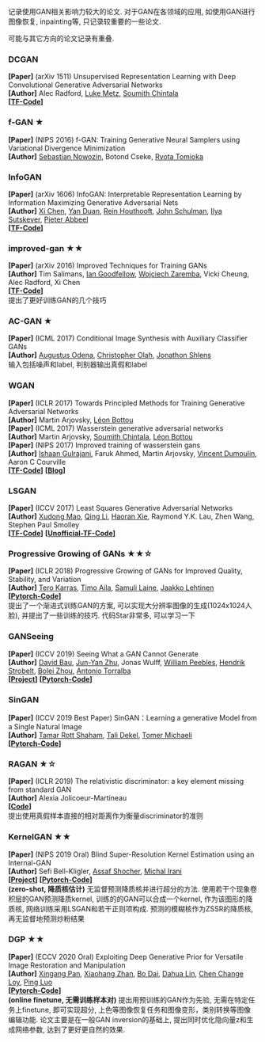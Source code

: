 记录使用GAN相关影响力较大的论文. 对于GAN在各领域的应用, 如使用GAN进行图像恢复, inpainting等, 只记录较重要的一些论文.

可能与其它方向的论文记录有重叠.

### DCGAN
**[Paper]** (arXiv 1511) Unsupervised Representation Learning with Deep Convolutional Generative Adversarial Networks <Br>
**[Author]** Alec Radford, [Luke Metz](http://lukemetz.com/), [Soumith Chintala](https://soumith.ch/)  <Br>
**[[TF-Code](https://github.com/carpedm20/DCGAN-tensorflow)]** <Br>
 
### f-GAN ★
**[Paper]** (NIPS 2016) f-GAN: Training Generative Neural Samplers using Variational Divergence Minimization <Br>
**[Author]** [Sebastian Nowozin](http://nowozin.net/sebastian/), Botond Cseke, [Ryota Tomioka](http://tomioka.dk/)  <Br>
 
### InfoGAN
**[Paper]** (arXiv 1606) InfoGAN: Interpretable Representation Learning by Information Maximizing Generative Adversarial Nets <Br>
**[Author]** [Xi Chen](https://peterchen.us/), [Yan Duan](http://rockyduan.com/), [Rein Houthooft](http://rockyduan.com/), [John Schulman](http://joschu.net/), [Ilya Sutskever](http://www.cs.utoronto.ca/~ilya/), [Pieter Abbeel](https://people.eecs.berkeley.edu/~pabbeel/) <Br>
**[[TF-Code](https://github.com/openai/InfoGAN)]** <Br>
 
### improved-gan ★★
**[Paper]** (arXiv 2016) Improved Techniques for Training GANs <Br>
**[Author]** Tim Salimans, [Ian Goodfellow](https://www.iangoodfellow.com/), [Wojciech Zaremba](http://wojzaremba.com/), Vicki Cheung, Alec Radford, Xi Chen  <Br>
**[[TF-Code](https://github.com/openai/improved-gan)]** <Br>
提出了更好训练GAN的几个技巧

### AC-GAN ★
**[Paper]** (ICML 2017) Conditional Image Synthesis with Auxiliary Classifier GANs <Br>
**[Author]** [Augustus Odena](http://www.augustusodena.com/), [Christopher Olah](http://colah.github.io/), [Jonathon Shlens](https://shlens.github.io/)  <Br>
 输入包括噪声和label, 判别器输出真假和label 

### WGAN
**[Paper]** (ICLR 2017) Towards Principled Methods for Training Generative Adversarial Networks <Br>
**[Author]** Martin Arjovsky, [Léon Bottou](https://leon.bottou.org/)  <Br>
**[Paper]** (ICML 2017) Wasserstein generative adversarial networks <Br>
**[Author]** Martin Arjovsky, [Soumith Chintala](https://soumith.ch/), [Léon Bottou](https://leon.bottou.org/)  <Br>
**[Paper]** (NIPS 2017) Improved training of wasserstein gans <Br>
**[Author]** [Ishaan Gulrajani](https://ishaan.io/), Faruk Ahmed, Martin Arjovsky, [Vincent Dumoulin](https://vdumoulin.github.io/), Aaron C Courville  <Br>
**[[TF-Code](https://github.com/igul222/improved_wgan_training)]** **[[Blog](https://zhuanlan.zhihu.com/p/25071913)]**<Br>
 
### LSGAN
**[Paper]** (ICCV 2017) Least Squares Generative Adversarial Networks <Br>
**[Author]** [Xudong Mao](https://xudongmao.github.io/), [Qing Li](https://www4.comp.polyu.edu.hk/~csqli/), [Haoran Xie](http://home.eduhk.hk/~hxie/), Raymond Y.K. Lau, Zhen Wang, Stephen Paul Smolley <Br>
**[[TF-Code](https://github.com/xudonmao/LSGAN)]** **[[Unofficial-TF-Code](https://github.com/GunhoChoi/LSGAN-TF)]** <Br>
 
### Progressive Growing of GANs ★★☆
**[Paper]** (ICLR 2018) Progressive Growing of GANs for Improved Quality, Stability, and Variation <Br>
**[Author]** [Tero Karras](https://research.nvidia.com/person/tero-karras), [Timo Aila](https://research.nvidia.com/person/timo-aila), [Samuli Laine](https://users.aalto.fi/~laines9/), [Jaakko Lehtinen](https://users.aalto.fi/~lehtinj7/)   <Br>
**[[Pytorch-Code](https://github.com/tkarras/progressive_growing_of_gans)]** <Br>
提出了一个渐进式训练GAN的方案, 可以实现大分辨率图像的生成(1024x1024人脸), 并提出了一些训练的技巧. 代码Star非常多, 可以学习一下 <Br>


### GANSeeing 
**[Paper]**  (ICCV 2019) Seeing What a GAN Cannot Generate <Br>
**[Author]** [David Bau](https://people.csail.mit.edu/davidbau/home/), [Jun-Yan Zhu](https://www.cs.cmu.edu/~junyanz/), Jonas Wulff, [William Peebles](https://www.wpeebles.com/), [Hendrik Strobelt](http://hendrik.strobelt.com/), [Bolei Zhou](http://bzhou.ie.cuhk.edu.hk/), [Antonio Torralba](https://groups.csail.mit.edu/vision/torralbalab/) <Br>
**[[Project](https://ganseeing.csail.mit.edu/)]**  **[[Pytorch-Code](https://github.com/davidbau/ganseeing)]**  <Br>

### SinGAN 
**[Paper]**  (ICCV 2019 Best Paper) SinGAN：Learning a generative Model from a Single Natural Image <Br>
**[Author]** [Tamar Rott Shaham](https://tamarott.github.io/), [Tali Dekel](http://people.csail.mit.edu/talidekel/), [Tomer Michaeli](https://tomer.net.technion.ac.il/) <Br>
**[[Pytorch-Code](https://github.com/tamarott/SinGAN)]**  <Br>

### RAGAN ★☆
**[Paper]**  (ICLR 2019) The relativistic discriminator: a key element missing from standard GAN <Br>
**[Author]** Alexia Jolicoeur-Martineau <Br>
**[[Code](https://github.com/AlexiaJM/RelativisticGAN)]**  <Br>
提出使用真假样本直接的相对距离作为衡量discriminator的准则
  
### KernelGAN ★★
**[Paper]**  (NIPS 2019 Oral) Blind Super-Resolution Kernel Estimation using an Internal-GAN <Br>
**[Author]** Sefi Bell-Kligler, [Assaf Shocher](http://www.wisdom.weizmann.ac.il/~/assafsho/), [Michal Irani](https://www.weizmann.ac.il/math/irani/) <Br>
**[[Project](http://www.wisdom.weizmann.ac.il/~vision/kernelgan/)]** **[[Pytorch-Code](https://github.com/sefibk/KernelGAN)]**  <Br>
**(zero-shot, 降质核估计)**  无监督预测降质核并进行超分的方法. 使用若干个现象卷积层的GAN预测降质kernel, 训练的的GAN可以合成一个kernel, 作为该图形的降质核, 网络训练采用LSGAN和若干正则项构成. 预测的模糊核作为ZSSR的降质核, 再无监督地预测炒粉结果

### DGP ★★
**[Paper]** (ECCV 2020 Oral) Exploiting Deep Generative Prior for Versatile Image Restoration and Manipulation <Br>
**[Author]** [Xingang Pan](https://xingangpan.github.io/), [Xiaohang Zhan](https://xiaohangzhan.github.io/), [Bo Dai](http://daibo.info/), [Dahua Lin](http://dahua.site/), [Chen Change Loy](http://personal.ie.cuhk.edu.hk/~ccloy/), [Ping Luo](http://luoping.me/) <Br>
**[[Pytorch-Code](https://github.com/XingangPan/deep-generative-prior)]** <Br>
**(online finetune, 无需训练样本对)**  提出用预训练的GAN作为先验, 无需在特定任务上finetune, 即可实现超分, 上色等图像恢复任务和图像变形，类别转换等图像编辑功能. 论文主要是在一般GAN inversion的基础上, 提出同时优化隐向量z和生成网络参数, 达到了更好更自然的效果.


